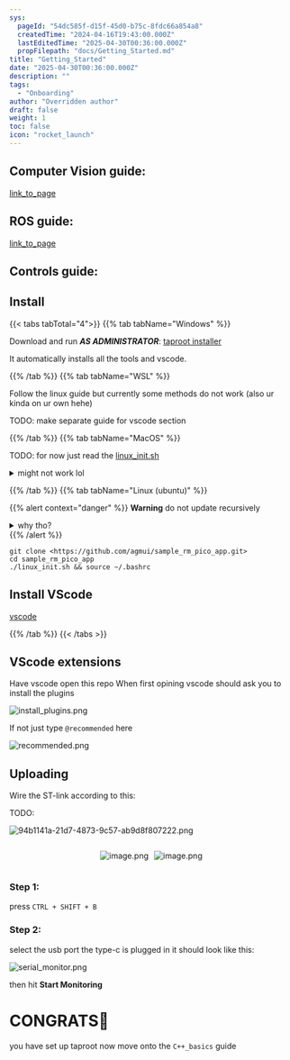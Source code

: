 ```yaml
---
sys:
  pageId: "54dc585f-d15f-45d0-b75c-8fdc66a854a8"
  createdTime: "2024-04-16T19:43:00.000Z"
  lastEditedTime: "2025-04-30T00:36:00.000Z"
  propFilepath: "docs/Getting_Started.md"
title: "Getting_Started"
date: "2025-04-30T00:36:00.000Z"
description: ""
tags:
  - "Onboarding"
author: "Overridden author"
draft: false
weight: 1
toc: false
icon: "rocket_launch"
---
```


## Computer Vision guide:

[link_to_page](86d45bc0-388b-4d26-8848-44f255f73d0e)

## ROS guide:

[link_to_page](3c76c1de-ec8f-46d6-8b0a-294005edc2d5)

## Controls guide:

## Install

{{< tabs tabTotal="4">}}
{{% tab tabName="Windows" %}}

Download and run _**AS ADMINISTRATOR**_: [taproot installer](https://github.com/Thornbots/TeachingFreshies/releases/tag/1.0)

It automatically installs all the tools and vscode.

{{% /tab %}}
{{% tab tabName="WSL" %}}

Follow the linux guide but currently some methods do not work (also ur kinda on ur own hehe)

TODO: make separate guide for vscode section

{{% /tab %}}
{{% tab tabName="MacOS" %}}

TODO: for now just read the [linux_init.sh](https://github.com/agmui/sample_rm_pico_app/blob/main/linux_init.sh)

<details>
<summary>might not work lol</summary>

`brew install libusb pkg-config`

Next install: [vscode](https://code.visualstudio.com/Download)

</details>

{{% /tab %}}
{{% tab tabName="Linux (ubuntu)" %}}

{{% alert context="danger" %}}
**Warning** do not update recursively
<details>
<summary>why tho?</summary>
There are some submodules that may go on for a while (like tinyusb) and I highly
recommend you don't need to get them.
If you want to see what submodules I update just look in `linux_init.sh`
</details>
{{% /alert %}}

```shell
git clone <https://github.com/agmui/sample_rm_pico_app.git>
cd sample_rm_pico_app
./linux_init.sh && source ~/.bashrc
```

## Install VScode

[vscode](https://code.visualstudio.com/Download)

{{% /tab %}}
{{< /tabs >}}

## VScode extensions

Have vscode open this repo
When first opining vscode should ask you to install the plugins

![install_plugins.png](https://prod-files-secure.s3.us-west-2.amazonaws.com/d518164a-d88e-44d1-a4ee-3adb3bd8bce0/89bd30f0-1825-4e77-867b-0a41ce370880/install_plugins.png?X-Amz-Algorithm=AWS4-HMAC-SHA256&X-Amz-Content-Sha256=UNSIGNED-PAYLOAD&X-Amz-Credential=ASIAZI2LB466SSRVKCRQ%2F20250603%2Fus-west-2%2Fs3%2Faws4_request&X-Amz-Date=20250603T190700Z&X-Amz-Expires=3600&X-Amz-Security-Token=IQoJb3JpZ2luX2VjEEMaCXVzLXdlc3QtMiJIMEYCIQDaRwZxLmdO7a9dHtby5bWa6c2WqHSEzXsHIG15%2BE1OlQIhALnV7U2uOWuxZmK5Lvin10vY29qKRyBvk6WRLPjG%2FL85Kv8DCBwQABoMNjM3NDIzMTgzODA1Igy%2FGbSD1JKY2QPQXvEq3APmpU8BBz0uPxUlSRuAEXwhAec0Rc%2ByvTw%2F%2F%2FkERQRdZXKFyOyH%2FiCm7lPfi5SWIDwWmSDtBI9G%2BTZdjSHn8QddU7Lm54v%2FgA1sBNeRRwWFK1BlHbrNxl2JNE7JoIOkTDBz4FseyMso8stmez3tCJbng4ZkSBkasW7hriepvj3ph1s8N8UPjYsME1Tw88FuhqyoT8SF9ww1BMxEZ8PoTspbsuKjlJmun2VmB0hMhN1YeVMYJqeGcbJ6ikOEu6upiFloHuWyUV7SB0oDm2HctRs0FdtWviuXYYH4oqI7Zx5tB57dMJgEh05J4%2B2SKJwiZOgRbHgqEyfPDz4SIn7uS%2FGuQN%2FqQWA27H%2FOpEli70LIX6ti%2B3YM3fJEKxj8QNuS%2BVwN0xly8l7IYNFFjz%2FTpEP5w3ox3Yr5e%2Bhn3YsZxYrBFL8BLSPryEI8bYyrREYhxecH9pPx1LvFHS94gBcEVzjo4nhf95prD6Zug%2BM0GRP4Y7AERdAVRnDSdUmIjeXdMlx6DT2bPrRtbsQgYJ5pfr6l0wE7zv8nULfZi5MirpeJeLd0IwcG40Y1hqUHkyxxG4DaR%2BMnFOge%2FMGRoGnhBnFN3uK%2Fpp1zEbA80DIQYJF1Q4FCXmgTBBhpELNovjC4hf3BBjqkARXEMu88iWV6UTnsDtP%2B4Y668sK97IiUIn9QLFotNjY575XeAGRWAKxYr3OCm3ra66g53ATPaDjTegN9Ajl2i6cH4p%2FpWvzYWjyA5NT8y%2BXE7lSNCaHsqmj7%2BxEH3W1mxZXjbpFm2o3MvRE2jTkWmvrsI8waS%2BT%2F91HYEAjdUwUP1jPwCKXhvmmrOpLWhzzB1NWLB%2BpdqVlppSGJgqdth2SEa9sA&X-Amz-Signature=9010ce302fc4e696430f1a353761be62ac29b4349aafd4ea5266c24304fee26d&X-Amz-SignedHeaders=host&x-id=GetObject)

If not just type `@recommended` here  

![recommended.png](https://prod-files-secure.s3.us-west-2.amazonaws.com/d518164a-d88e-44d1-a4ee-3adb3bd8bce0/61e661e9-5d85-4dfc-be0d-8d2097a5e793/recommended.png?X-Amz-Algorithm=AWS4-HMAC-SHA256&X-Amz-Content-Sha256=UNSIGNED-PAYLOAD&X-Amz-Credential=ASIAZI2LB466SSRVKCRQ%2F20250603%2Fus-west-2%2Fs3%2Faws4_request&X-Amz-Date=20250603T190700Z&X-Amz-Expires=3600&X-Amz-Security-Token=IQoJb3JpZ2luX2VjEEMaCXVzLXdlc3QtMiJIMEYCIQDaRwZxLmdO7a9dHtby5bWa6c2WqHSEzXsHIG15%2BE1OlQIhALnV7U2uOWuxZmK5Lvin10vY29qKRyBvk6WRLPjG%2FL85Kv8DCBwQABoMNjM3NDIzMTgzODA1Igy%2FGbSD1JKY2QPQXvEq3APmpU8BBz0uPxUlSRuAEXwhAec0Rc%2ByvTw%2F%2F%2FkERQRdZXKFyOyH%2FiCm7lPfi5SWIDwWmSDtBI9G%2BTZdjSHn8QddU7Lm54v%2FgA1sBNeRRwWFK1BlHbrNxl2JNE7JoIOkTDBz4FseyMso8stmez3tCJbng4ZkSBkasW7hriepvj3ph1s8N8UPjYsME1Tw88FuhqyoT8SF9ww1BMxEZ8PoTspbsuKjlJmun2VmB0hMhN1YeVMYJqeGcbJ6ikOEu6upiFloHuWyUV7SB0oDm2HctRs0FdtWviuXYYH4oqI7Zx5tB57dMJgEh05J4%2B2SKJwiZOgRbHgqEyfPDz4SIn7uS%2FGuQN%2FqQWA27H%2FOpEli70LIX6ti%2B3YM3fJEKxj8QNuS%2BVwN0xly8l7IYNFFjz%2FTpEP5w3ox3Yr5e%2Bhn3YsZxYrBFL8BLSPryEI8bYyrREYhxecH9pPx1LvFHS94gBcEVzjo4nhf95prD6Zug%2BM0GRP4Y7AERdAVRnDSdUmIjeXdMlx6DT2bPrRtbsQgYJ5pfr6l0wE7zv8nULfZi5MirpeJeLd0IwcG40Y1hqUHkyxxG4DaR%2BMnFOge%2FMGRoGnhBnFN3uK%2Fpp1zEbA80DIQYJF1Q4FCXmgTBBhpELNovjC4hf3BBjqkARXEMu88iWV6UTnsDtP%2B4Y668sK97IiUIn9QLFotNjY575XeAGRWAKxYr3OCm3ra66g53ATPaDjTegN9Ajl2i6cH4p%2FpWvzYWjyA5NT8y%2BXE7lSNCaHsqmj7%2BxEH3W1mxZXjbpFm2o3MvRE2jTkWmvrsI8waS%2BT%2F91HYEAjdUwUP1jPwCKXhvmmrOpLWhzzB1NWLB%2BpdqVlppSGJgqdth2SEa9sA&X-Amz-Signature=d919c5fec4fe06bf0eea8dbb9a2fce5bbf7fc2befb9bc874b3264f99a160cb93&X-Amz-SignedHeaders=host&x-id=GetObject)

## Uploading

Wire the ST-link according to this:

TODO:

![94b1141a-21d7-4873-9c57-ab9d8f807222.png](https://prod-files-secure.s3.us-west-2.amazonaws.com/d518164a-d88e-44d1-a4ee-3adb3bd8bce0/e5fad17d-ab82-4300-9f4c-505ab4b1202c/94b1141a-21d7-4873-9c57-ab9d8f807222.png?X-Amz-Algorithm=AWS4-HMAC-SHA256&X-Amz-Content-Sha256=UNSIGNED-PAYLOAD&X-Amz-Credential=ASIAZI2LB466SSRVKCRQ%2F20250603%2Fus-west-2%2Fs3%2Faws4_request&X-Amz-Date=20250603T190700Z&X-Amz-Expires=3600&X-Amz-Security-Token=IQoJb3JpZ2luX2VjEEMaCXVzLXdlc3QtMiJIMEYCIQDaRwZxLmdO7a9dHtby5bWa6c2WqHSEzXsHIG15%2BE1OlQIhALnV7U2uOWuxZmK5Lvin10vY29qKRyBvk6WRLPjG%2FL85Kv8DCBwQABoMNjM3NDIzMTgzODA1Igy%2FGbSD1JKY2QPQXvEq3APmpU8BBz0uPxUlSRuAEXwhAec0Rc%2ByvTw%2F%2F%2FkERQRdZXKFyOyH%2FiCm7lPfi5SWIDwWmSDtBI9G%2BTZdjSHn8QddU7Lm54v%2FgA1sBNeRRwWFK1BlHbrNxl2JNE7JoIOkTDBz4FseyMso8stmez3tCJbng4ZkSBkasW7hriepvj3ph1s8N8UPjYsME1Tw88FuhqyoT8SF9ww1BMxEZ8PoTspbsuKjlJmun2VmB0hMhN1YeVMYJqeGcbJ6ikOEu6upiFloHuWyUV7SB0oDm2HctRs0FdtWviuXYYH4oqI7Zx5tB57dMJgEh05J4%2B2SKJwiZOgRbHgqEyfPDz4SIn7uS%2FGuQN%2FqQWA27H%2FOpEli70LIX6ti%2B3YM3fJEKxj8QNuS%2BVwN0xly8l7IYNFFjz%2FTpEP5w3ox3Yr5e%2Bhn3YsZxYrBFL8BLSPryEI8bYyrREYhxecH9pPx1LvFHS94gBcEVzjo4nhf95prD6Zug%2BM0GRP4Y7AERdAVRnDSdUmIjeXdMlx6DT2bPrRtbsQgYJ5pfr6l0wE7zv8nULfZi5MirpeJeLd0IwcG40Y1hqUHkyxxG4DaR%2BMnFOge%2FMGRoGnhBnFN3uK%2Fpp1zEbA80DIQYJF1Q4FCXmgTBBhpELNovjC4hf3BBjqkARXEMu88iWV6UTnsDtP%2B4Y668sK97IiUIn9QLFotNjY575XeAGRWAKxYr3OCm3ra66g53ATPaDjTegN9Ajl2i6cH4p%2FpWvzYWjyA5NT8y%2BXE7lSNCaHsqmj7%2BxEH3W1mxZXjbpFm2o3MvRE2jTkWmvrsI8waS%2BT%2F91HYEAjdUwUP1jPwCKXhvmmrOpLWhzzB1NWLB%2BpdqVlppSGJgqdth2SEa9sA&X-Amz-Signature=e7ef6754c3b3878a751f171e69992c92afdf46d33cda60f61640425abf00fd9e&X-Amz-SignedHeaders=host&x-id=GetObject)

<div style="display: flex;flex-direction: row; column-gap:10px; max-width: 630px;justify-content: center;">
<div>

![image.png](https://prod-files-secure.s3.us-west-2.amazonaws.com/d518164a-d88e-44d1-a4ee-3adb3bd8bce0/210ecb78-1116-4d7b-b9b7-2292f66fa2c2/image.png?X-Amz-Algorithm=AWS4-HMAC-SHA256&X-Amz-Content-Sha256=UNSIGNED-PAYLOAD&X-Amz-Credential=ASIAZI2LB466U2TU37TV%2F20250603%2Fus-west-2%2Fs3%2Faws4_request&X-Amz-Date=20250603T190705Z&X-Amz-Expires=3600&X-Amz-Security-Token=IQoJb3JpZ2luX2VjEEMaCXVzLXdlc3QtMiJHMEUCIHMCrGl3xOp%2Fpy%2FMyX1aT%2BZxB5V8TM6KPQ%2B9Wbre5n9HAiEAz3O9UzEM76cFydSpmbOUe6SZ11qTQ%2BwQj3tJEu1twEQq%2FwMIHBAAGgw2Mzc0MjMxODM4MDUiDPDUou6kL%2BAFvojTsCrcA9uwxD3L1fruDQPirIgG1emtwD8FTSxry%2F%2FEW%2BYpQ7ZwZWVnAGvJYtyf09%2Bos%2FYua2NCPBojRtBk%2BoQ5o%2Bjz78VUSxx8%2FebzOh2BeKOS1172Mjpktw3JzGQbJtsvfqeHPBVUI%2FHMw0yd09CLzaYM6fjZsp9IDekJ2Mi4oQ%2BVsmJnFkJFZ003LRTsCt37nAUDqHG6%2BJ9fZw7MSWIF0Qlfjk6h3uwQzXDBYI%2BA1u1sJjBa3GrSxu7vSolNIu3hr5hS19aW%2BvVo8%2BNmsX05%2B6WyA%2F2tjpR%2BXQ%2Fey8KPO6FOB2hYLYHV5vSj6s%2ByzOZqFTEvWRx3bwLPh4A0VPlKHJvQn%2FL6qrS2Y8Lz7424DErMPuRQj%2BJEKw5vbPdPp8BvXJQxli2i4ky1IVqOxevSNZvbfAzvFGzvJlcsfeelO8l6%2Bmu%2BcNxiObHU9I1K8FzcvmAeyNFs%2FLX1fWA%2FtBBS9kzYWWaGVRHq65dJm1fg3D%2F99EFcK%2F%2F2Jai2EAsy0IWwHkA4bCXA3F2hSMjYYzfGK1brOG8xVbN2nRJLBRYSGm0UpnmWgdO6FVgvhBlmqCfw3fmUDKAD7Bdz91Abuuu7Z1qQArD2IfZmh2DSK9abJorMTERwCxyHUMkeYwmEGKpyMM6F%2FcEGOqUB%2FPf7MYqUfJ5V4nHIBw17AhGDWn3SP26JeHMJQKD0MjVq6du4k512UDL0U262MYkzstc6E%2F0vPkf0L4cpvrZIskwGS2VXs4svkELo9lCyiC8qtoP%2BZKCL1Hu4WBGVAz%2FYpKwDOCcJEhg0PSRei5CZ94EaqaLHG7FIKhu4mILmPZDsEozbFGe%2BPpROQVSlT6SJiIVqwkCtH9xuhqfznts2gslWLHcI&X-Amz-Signature=a376dd79314ce6e01de3617bfd759d7cf25ddd66c3055eb6141d5e3213c7f2bf&X-Amz-SignedHeaders=host&x-id=GetObject)

</div>
<div>

![image.png](https://prod-files-secure.s3.us-west-2.amazonaws.com/d518164a-d88e-44d1-a4ee-3adb3bd8bce0/33a0fd0f-8ca6-4a86-8e09-26e95ded1fff/image.png?X-Amz-Algorithm=AWS4-HMAC-SHA256&X-Amz-Content-Sha256=UNSIGNED-PAYLOAD&X-Amz-Credential=ASIAZI2LB466QQFYMX74%2F20250603%2Fus-west-2%2Fs3%2Faws4_request&X-Amz-Date=20250603T190705Z&X-Amz-Expires=3600&X-Amz-Security-Token=IQoJb3JpZ2luX2VjEEMaCXVzLXdlc3QtMiJHMEUCIEy2lJvpUXD0kZKAhA6DP8o60do0KJ6bNkdkoTtA7H3ZAiEAwJ2ajq23G20AFPDmSPMqMJEHFFzTWhu4D7RBD11GvIsq%2FwMIHBAAGgw2Mzc0MjMxODM4MDUiDI%2BnXT8YjHe26Xoq%2BSrcA6yJjRd0ZI52dVJeuJd5BPg6EnIficSxj%2BsUg4VqSRAbwrpMSFeCwDU4KMaDqOl8W50l94QUEWm6Q2PYbJ7IjB6eGZy1D09ziyqeAoGdyLRW4KLibnt0SVd8h85BFv9x%2B2PvHeALQxTRN1ftEfCq6At8nqcwNiDc2Io6BBvOx1ce%2BQkOglWJ9M2Cmabze6XJxccg0mpXnPITSA2G7hwXzUJ8wdSRpRdQlFpt69t9cfEFIZ2Hv%2FKEQw0CR8mC89q7PUnhDtZ%2FSa39IborAyzPHu2QAO%2BZp8b6mvcK4k6LVKpjMZZc%2FM%2BwWnRflM9CvIecu7ERrAagT9XB9TZVpIUxdu2%2FXhaf0tU4NuRqMIeHQXGkYeR5mHyrpVCoqfbRCRzRpL%2BwxP%2BPW8FsyQcp78i9bpgDzCNr%2BaBiWQMDyFVOUE1M7U1JhvcQ1HU1nNBbqpfwSiDY4KLYy8EnH9zHn72hI1qktpg%2Fyosn9UK0kwQN1nzzOQPIkKDCCu4pJKWhKM1fypSK36N5J9d4DYeiBfE8KLiqzyYicZktJYWP2wQp4A6CN3XzKlJI5gM2PdfXqqmEbn%2FRfR193W4mPYFGqy8aDrIrG6wohCX2bCPIIBcaQsSuUe0X8OnNlnCWK%2BciMOmF%2FcEGOqUBuNgbe3bPbni2bCv%2F%2B7AZ6WrW6B3HQpat6%2BqBZExgwGQrPXnHdS8PWMagInRcTOzYwrK2o4PNJ%2FApwO62%2BVWuNwi9VKb9%2BlMXe1BlbTXClvhpc3TWvXpiW%2F0kSk%2FpfOy7p2z0OZRPdm5Uo0xaU4ov4dvx7o6mtYZXs%2Fc5IxfUa%2BOSNcy73sGjFKgP3IwxadcmyyChvQy%2BK8cSm47j958FGFD41%2BlZ&X-Amz-Signature=b5aaadb9155687780c2055e61c82d92ca575f240aabda4f5d0ec8aa7c34300de&X-Amz-SignedHeaders=host&x-id=GetObject)

</div>
</div>

### Step 1:

press `CTRL + SHIFT + B`

### Step 2:

select the usb port the type-c is plugged in it should look like this:

![serial_monitor.png](https://prod-files-secure.s3.us-west-2.amazonaws.com/d518164a-d88e-44d1-a4ee-3adb3bd8bce0/f03f4774-05d4-4393-b6a0-d5efb6d315ab/serial_monitor.png?X-Amz-Algorithm=AWS4-HMAC-SHA256&X-Amz-Content-Sha256=UNSIGNED-PAYLOAD&X-Amz-Credential=ASIAZI2LB466SSRVKCRQ%2F20250603%2Fus-west-2%2Fs3%2Faws4_request&X-Amz-Date=20250603T190700Z&X-Amz-Expires=3600&X-Amz-Security-Token=IQoJb3JpZ2luX2VjEEMaCXVzLXdlc3QtMiJIMEYCIQDaRwZxLmdO7a9dHtby5bWa6c2WqHSEzXsHIG15%2BE1OlQIhALnV7U2uOWuxZmK5Lvin10vY29qKRyBvk6WRLPjG%2FL85Kv8DCBwQABoMNjM3NDIzMTgzODA1Igy%2FGbSD1JKY2QPQXvEq3APmpU8BBz0uPxUlSRuAEXwhAec0Rc%2ByvTw%2F%2F%2FkERQRdZXKFyOyH%2FiCm7lPfi5SWIDwWmSDtBI9G%2BTZdjSHn8QddU7Lm54v%2FgA1sBNeRRwWFK1BlHbrNxl2JNE7JoIOkTDBz4FseyMso8stmez3tCJbng4ZkSBkasW7hriepvj3ph1s8N8UPjYsME1Tw88FuhqyoT8SF9ww1BMxEZ8PoTspbsuKjlJmun2VmB0hMhN1YeVMYJqeGcbJ6ikOEu6upiFloHuWyUV7SB0oDm2HctRs0FdtWviuXYYH4oqI7Zx5tB57dMJgEh05J4%2B2SKJwiZOgRbHgqEyfPDz4SIn7uS%2FGuQN%2FqQWA27H%2FOpEli70LIX6ti%2B3YM3fJEKxj8QNuS%2BVwN0xly8l7IYNFFjz%2FTpEP5w3ox3Yr5e%2Bhn3YsZxYrBFL8BLSPryEI8bYyrREYhxecH9pPx1LvFHS94gBcEVzjo4nhf95prD6Zug%2BM0GRP4Y7AERdAVRnDSdUmIjeXdMlx6DT2bPrRtbsQgYJ5pfr6l0wE7zv8nULfZi5MirpeJeLd0IwcG40Y1hqUHkyxxG4DaR%2BMnFOge%2FMGRoGnhBnFN3uK%2Fpp1zEbA80DIQYJF1Q4FCXmgTBBhpELNovjC4hf3BBjqkARXEMu88iWV6UTnsDtP%2B4Y668sK97IiUIn9QLFotNjY575XeAGRWAKxYr3OCm3ra66g53ATPaDjTegN9Ajl2i6cH4p%2FpWvzYWjyA5NT8y%2BXE7lSNCaHsqmj7%2BxEH3W1mxZXjbpFm2o3MvRE2jTkWmvrsI8waS%2BT%2F91HYEAjdUwUP1jPwCKXhvmmrOpLWhzzB1NWLB%2BpdqVlppSGJgqdth2SEa9sA&X-Amz-Signature=32ca8096bd777f063aea1a7dff525e23f34edd747565b0034564d75bb8ed4ec1&X-Amz-SignedHeaders=host&x-id=GetObject)

then hit **Start Monitoring**

# CONGRATS🎉

you have set up taproot now move onto the `C++_basics` guide
